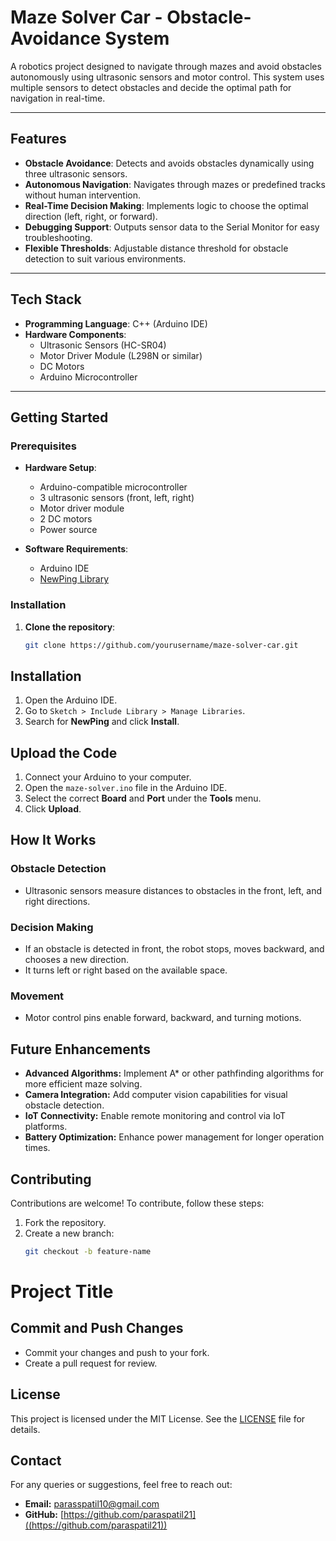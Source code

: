 # **Maze Solver Car - Obstacle-Avoidance System**

A robotics project designed to navigate through mazes and avoid obstacles autonomously using ultrasonic sensors and motor control. This system uses multiple sensors to detect obstacles and decide the optimal path for navigation in real-time.

---

## **Features**

- **Obstacle Avoidance**: Detects and avoids obstacles dynamically using three ultrasonic sensors.  
- **Autonomous Navigation**: Navigates through mazes or predefined tracks without human intervention.  
- **Real-Time Decision Making**: Implements logic to choose the optimal direction (left, right, or forward).  
- **Debugging Support**: Outputs sensor data to the Serial Monitor for easy troubleshooting.  
- **Flexible Thresholds**: Adjustable distance threshold for obstacle detection to suit various environments.  

---

## **Tech Stack**

- **Programming Language**: C++ (Arduino IDE)  
- **Hardware Components**:
  - Ultrasonic Sensors (HC-SR04)  
  - Motor Driver Module (L298N or similar)  
  - DC Motors  
  - Arduino Microcontroller  

---

## **Getting Started**

### **Prerequisites**

- **Hardware Setup**:  
  - Arduino-compatible microcontroller  
  - 3 ultrasonic sensors (front, left, right)  
  - Motor driver module  
  - 2 DC motors  
  - Power source  

- **Software Requirements**:  
  - Arduino IDE  
  - [NewPing Library](https://bitbucket.org/teckel12/arduino-new-ping/wiki/Home)  

### **Installation**

1. **Clone the repository**:  
   ```bash
   git clone https://github.com/yourusername/maze-solver-car.git
## Installation

1. Open the Arduino IDE.
2. Go to `Sketch > Include Library > Manage Libraries`.
3. Search for **NewPing** and click **Install**.

## Upload the Code

1. Connect your Arduino to your computer.
2. Open the `maze-solver.ino` file in the Arduino IDE.
3. Select the correct **Board** and **Port** under the **Tools** menu.
4. Click **Upload**.

## How It Works

### Obstacle Detection
- Ultrasonic sensors measure distances to obstacles in the front, left, and right directions.

### Decision Making
- If an obstacle is detected in front, the robot stops, moves backward, and chooses a new direction.
- It turns left or right based on the available space.

### Movement
- Motor control pins enable forward, backward, and turning motions.

## Future Enhancements

- **Advanced Algorithms:** Implement A* or other pathfinding algorithms for more efficient maze solving.
- **Camera Integration:** Add computer vision capabilities for visual obstacle detection.
- **IoT Connectivity:** Enable remote monitoring and control via IoT platforms.
- **Battery Optimization:** Enhance power management for longer operation times.

## Contributing

Contributions are welcome! To contribute, follow these steps:

1. Fork the repository.
2. Create a new branch:
   ```bash
   git checkout -b feature-name
# Project Title

## Commit and Push Changes
- Commit your changes and push to your fork.
- Create a pull request for review.

## License
This project is licensed under the MIT License. See the [LICENSE](LICENSE) file for details.

## Contact
For any queries or suggestions, feel free to reach out:
- **Email:** [parasspatil10@gmail.com](mailto:parasspatil10@gmail.com)
- **GitHub:** [https://github.com/paraspatil21]((https://github.com/paraspatil21))



